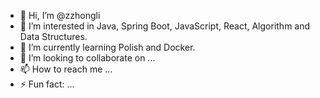 - 👋 Hi, I’m @zzhongli
- 👀 I’m interested in Java, Spring Boot, JavaScript, React, Algorithm and Data Structures.
- 🌱 I’m currently learning Polish and Docker.
- 💞️ I’m looking to collaborate on ...
- 📫 How to reach me ...
- ⚡ Fun fact: ...

<!---
zzhongli/zzhongli is a ✨ special ✨ repository because its `README.md` (this file) appears on your GitHub profile.
You can click the Preview link to take a look at your changes.
--->
